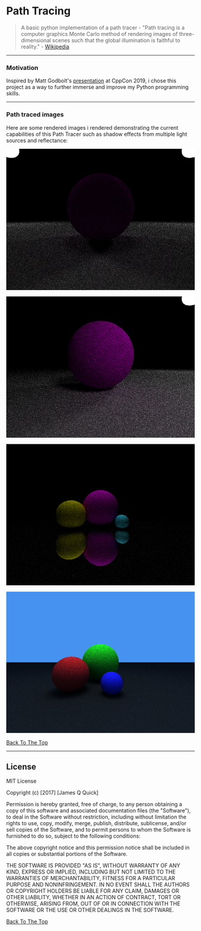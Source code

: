 # Path Tracing

> A basic python implementation of a path tracer - "Path tracing is a computer graphics Monte Carlo method of rendering images of three-dimensional scenes such that the global illumination is faithful to reality." - [Wikipedia](https://en.wikipedia.org/wiki/Path_tracing)

---

### Motivation 

Inspired by Matt Godbolt's [presentation](https://youtu.be/HG6c4Kwbv4I) at CppCon 2019, i chose this project as a way to further immerse and improve my Python programming skills. 


---

### Path traced images

Here are some rendered images i rendered demonstrating the current capabilities of this Path Tracer such as shadow effects from multiple light sources and reflectance:

![Project Image](pics/shadow_effect.png)

![Project Image](pics/moon.png)

![Project Image](pics/reflectance.png)

![Project Image](pics/blueSk.png)


[Back To The Top](#Path-Tracing)

---

## License

MIT License

Copyright (c) [2017] [James Q Quick]

Permission is hereby granted, free of charge, to any person obtaining a copy
of this software and associated documentation files (the "Software"), to deal
in the Software without restriction, including without limitation the rights
to use, copy, modify, merge, publish, distribute, sublicense, and/or sell
copies of the Software, and to permit persons to whom the Software is
furnished to do so, subject to the following conditions:

The above copyright notice and this permission notice shall be included in all
copies or substantial portions of the Software.

THE SOFTWARE IS PROVIDED "AS IS", WITHOUT WARRANTY OF ANY KIND, EXPRESS OR
IMPLIED, INCLUDING BUT NOT LIMITED TO THE WARRANTIES OF MERCHANTABILITY,
FITNESS FOR A PARTICULAR PURPOSE AND NONINFRINGEMENT. IN NO EVENT SHALL THE
AUTHORS OR COPYRIGHT HOLDERS BE LIABLE FOR ANY CLAIM, DAMAGES OR OTHER
LIABILITY, WHETHER IN AN ACTION OF CONTRACT, TORT OR OTHERWISE, ARISING FROM,
OUT OF OR IN CONNECTION WITH THE SOFTWARE OR THE USE OR OTHER DEALINGS IN THE
SOFTWARE.

[Back To The Top](#Path-Tracing)
